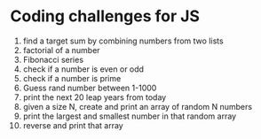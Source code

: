 # Coding challenges for JS

1. find a target sum by combining numbers from two lists
2. factorial of a number
3. Fibonacci series
4. check if a number is even or odd
5. check if a number is prime
6. Guess rand number between 1-1000
7. print the next 20 leap years from today
8. given a size N, create and print an array of random N numbers
9. print the largest and smallest number in that random array
10. reverse and print that array
